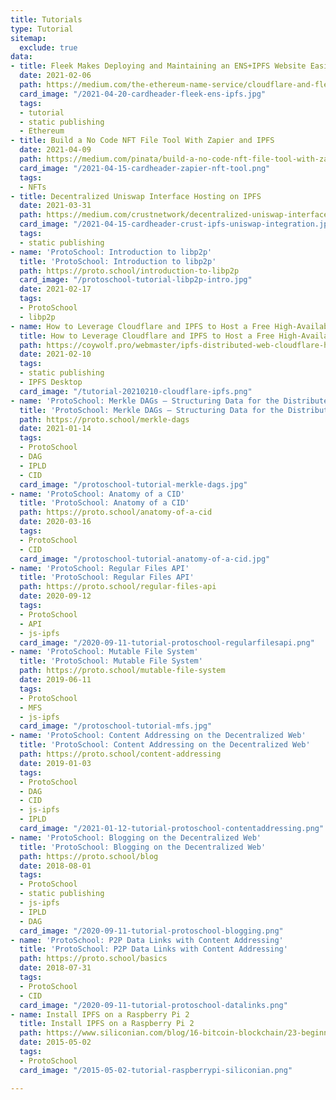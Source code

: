 ```yaml
---
title: Tutorials
type: Tutorial
sitemap:
  exclude: true
data:
- title: Fleek Makes Deploying and Maintaining an ENS+IPFS Website Easier than Ever
  date: 2021-02-06
  path: https://medium.com/the-ethereum-name-service/cloudflare-and-fleek-make-ens-ipfs-site-deployment-as-easy-as-ever-262c990a7514
  card_image: "/2021-04-20-cardheader-fleek-ens-ipfs.jpg"
  tags:
  - tutorial
  - static publishing
  - Ethereum
- title: Build a No Code NFT File Tool With Zapier and IPFS
  date: 2021-04-09
  path: https://medium.com/pinata/build-a-no-code-nft-file-tool-with-zapier-and-ipfs-9bd44a3b23b7
  card_image: "/2021-04-15-cardheader-zapier-nft-tool.png"
  tags:
  - NFTs
- title: Decentralized Uniswap Interface Hosting on IPFS
  date: 2021-03-31
  path: https://medium.com/crustnetwork/decentralized-uniswap-interface-hosting-on-ipfs-18a78d1209ac
  card_image: "/2021-04-15-cardheader-crust-ipfs-uniswap-integration.jpg"
  tags:
  - static publishing
- name: 'ProtoSchool: Introduction to libp2p'
  title: 'ProtoSchool: Introduction to libp2p'
  path: https://proto.school/introduction-to-libp2p
  card_image: "/protoschool-tutorial-libp2p-intro.jpg"
  date: 2021-02-17
  tags:
  - ProtoSchool
  - libp2p
- name: How to Leverage Cloudflare and IPFS to Host a Free High-Availability Site
  title: How to Leverage Cloudflare and IPFS to Host a Free High-Availability Site
  path: https://coywolf.pro/webmaster/ipfs-distributed-web-cloudflare-host-site/
  date: 2021-02-10
  tags:
  - static publishing
  - IPFS Desktop
  card_image: "/tutorial-20210210-cloudflare-ipfs.png"
- name: 'ProtoSchool: Merkle DAGs — Structuring Data for the Distributed Web'
  title: 'ProtoSchool: Merkle DAGs — Structuring Data for the Distributed Web'
  path: https://proto.school/merkle-dags
  date: 2021-01-14
  tags:
  - ProtoSchool
  - DAG
  - IPLD
  - CID
  card_image: "/protoschool-tutorial-merkle-dags.jpg"
- name: 'ProtoSchool: Anatomy of a CID'
  title: 'ProtoSchool: Anatomy of a CID'
  path: https://proto.school/anatomy-of-a-cid
  date: 2020-03-16
  tags:
  - ProtoSchool
  - CID
  card_image: "/protoschool-tutorial-anatomy-of-a-cid.jpg"
- name: 'ProtoSchool: Regular Files API'
  title: 'ProtoSchool: Regular Files API'
  path: https://proto.school/regular-files-api
  date: 2020-09-12
  tags:
  - ProtoSchool
  - API
  - js-ipfs
  card_image: "/2020-09-11-tutorial-protoschool-regularfilesapi.png"
- name: 'ProtoSchool: Mutable File System'
  title: 'ProtoSchool: Mutable File System'
  path: https://proto.school/mutable-file-system
  date: 2019-06-11
  tags:
  - ProtoSchool
  - MFS
  - js-ipfs
  card_image: "/protoschool-tutorial-mfs.jpg"
- name: 'ProtoSchool: Content Addressing on the Decentralized Web'
  title: 'ProtoSchool: Content Addressing on the Decentralized Web'
  path: https://proto.school/content-addressing
  date: 2019-01-03
  tags:
  - ProtoSchool
  - DAG
  - CID
  - js-ipfs
  - IPLD
  card_image: "/2021-01-12-tutorial-protoschool-contentaddressing.png"
- name: 'ProtoSchool: Blogging on the Decentralized Web'
  title: 'ProtoSchool: Blogging on the Decentralized Web'
  path: https://proto.school/blog
  date: 2018-08-01
  tags:
  - ProtoSchool
  - static publishing
  - js-ipfs
  - IPLD
  - DAG
  card_image: "/2020-09-11-tutorial-protoschool-blogging.png"
- name: 'ProtoSchool: P2P Data Links with Content Addressing'
  title: 'ProtoSchool: P2P Data Links with Content Addressing'
  path: https://proto.school/basics
  date: 2018-07-31
  tags:
  - ProtoSchool
  - CID
  card_image: "/2020-09-11-tutorial-protoschool-datalinks.png"
- name: Install IPFS on a Raspberry Pi 2
  title: Install IPFS on a Raspberry Pi 2
  path: https://www.siliconian.com/blog/16-bitcoin-blockchain/23-beginner-s-guide-to-installing-ipfs-on-a-raspberry-pi-2
  date: 2015-05-02
  tags:
  - ProtoSchool
  card_image: "/2015-05-02-tutorial-raspberrypi-siliconian.png"

---
```

